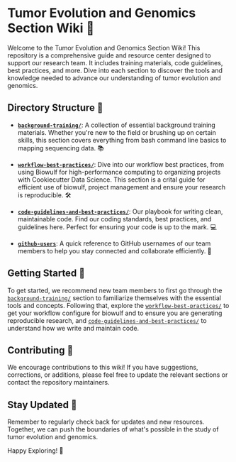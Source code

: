 # Tumor Evolution and Genomics Section Wiki 🧬

Welcome to the Tumor Evolution and Genomics Section Wiki! This repository is a comprehensive guide and resource center designed to support our research team. It includes training materials, code guidelines, best practices, and more. Dive into each section to discover the tools and knowledge needed to advance our understanding of tumor evolution and genomics.

## Directory Structure 📂

- **[`background-training/`](background-training/README.md)**: A collection of essential background training materials. Whether you're new to the field or brushing up on certain skills, this section covers everything from bash command line basics to mapping sequencing data. 📚

- **[`workflow-best-practices/`](workflow-best-practices/README.md)**: Dive into our workflow best practices, from using Biowulf for high-performance computing to organizing projects with Cookiecutter Data Science. This section is a crital guide for efficient use of biowulf, project management and ensure your research is reproducible. 🛠️

- **[`code-guidelines-and-best-practices/`](code-guidelines-and-best-practices/README.md)**: Our playbook for writing clean, maintainable code. Find our coding standards, best practices, and guidelines here. Perfect for ensuring your code is up to the mark. 💻

- **[`github-users`](github-users)**: A quick reference to GitHub usernames of our team members to help you stay connected and collaborate efficiently. 👥

## Getting Started 🚀

To get started, we recommend new team members to first go through the [`background-training/`](background-training/README.md) section to familiarize themselves with the essential tools and concepts. Following that, explore the [`workflow-best-practices/`](workflow-best-practices/README.md) to get your workflow configure for biowulf and to ensure you are generating reproducible research, and [`code-guidelines-and-best-practices/`](code-guidelines-and-best-practices/README.md) to understand how we write and maintain code.

## Contributing 🤝

We encourage contributions to this wiki! If you have suggestions, corrections, or additions, please feel free to update the relevant sections or contact the repository maintainers.

## Stay Updated 📢

Remember to regularly check back for updates and new resources. Together, we can push the boundaries of what's possible in the study of tumor evolution and genomics.

Happy Exploring! 🌟
